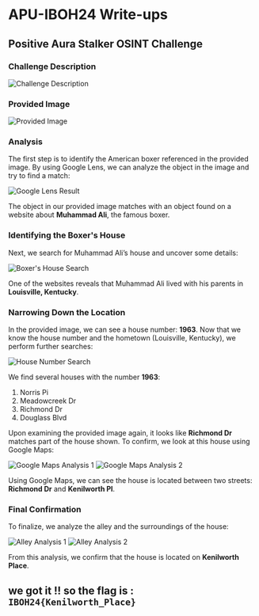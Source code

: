 # APU-IBOH24 Write-ups

## Positive Aura Stalker OSINT Challenge

### Challenge Description
![Challenge Description](https://github.com/user-attachments/assets/ebfaf7c1-5d56-4f80-a186-1ca5c16635f7)

### Provided Image
![Provided Image](https://github.com/user-attachments/assets/ed2d9231-5683-4f88-ba9e-d62c06113c16)

### Analysis

The first step is to identify the American boxer referenced in the provided image. By using Google Lens, we can analyze the object in the image and try to find a match:

![Google Lens Result](https://github.com/user-attachments/assets/2a559ea7-33fc-4f0b-8fc4-ee5a74e60aa6)

The object in our provided image matches with an object found on a website about **Muhammad Ali**, the famous boxer.

### Identifying the Boxer's House

Next, we search for Muhammad Ali’s house and uncover some details:

![Boxer's House Search](https://github.com/user-attachments/assets/adc915d4-4338-4036-bc5b-7e7d53ea8411)

One of the websites reveals that Muhammad Ali lived with his parents in **Louisville, Kentucky**.

### Narrowing Down the Location

In the provided image, we can see a house number: **1963**. Now that we know the house number and the hometown (Louisville, Kentucky), we perform further searches:

![House Number Search](https://github.com/user-attachments/assets/afe65a63-ec90-4f45-b414-6b09ec923148)

We find several houses with the number **1963**:
1. Norris Pi
2. Meadowcreek Dr
3. Richmond Dr
4. Douglass Blvd

Upon examining the provided image again, it looks like **Richmond Dr** matches part of the house shown. To confirm, we look at this house using Google Maps:

![Google Maps Analysis 1](https://github.com/user-attachments/assets/f740070c-e50b-4e9c-a280-0ac56d297130)
![Google Maps Analysis 2](https://github.com/user-attachments/assets/f9fcfc17-49e4-4a1e-ba98-bfee5dd0e3fd)

Using Google Maps, we can see the house is located between two streets: **Richmond Dr** and **Kenilworth Pl**.

### Final Confirmation

To finalize, we analyze the alley and the surroundings of the house:

![Alley Analysis 1](https://github.com/user-attachments/assets/018ff306-1af4-40d3-a3b9-b172a7212ea3)
![Alley Analysis 2](https://github.com/user-attachments/assets/d7229bc4-2ebc-4304-83fa-5fa92cf807df)

From this analysis, we confirm that the house is located on **Kenilworth Place**.





## we got it !! so the flag is : `IBOH24{Kenilworth_Place}`






